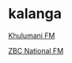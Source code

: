 # kalanga

[Khulumani FM](http://197.221.250.170:88/broadwavehigh.mp3?src=1)

[ZBC National FM](http://41.220.21.70:88/broadwave.m3u?src=1&amprate=1/stream?type=.mp3)

